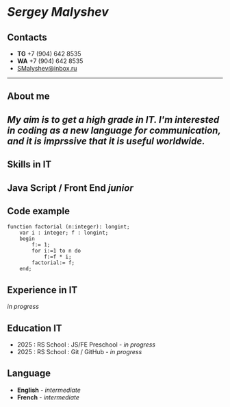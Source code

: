 # ***Sergey Malyshev***

## Contacts
* **TG** +7 (904) 642 8535
* **WA** +7 (904) 642 8535
* SMalyshev@inbox.ru
---

## About me
*My aim is to get a high grade in IT. I'm interested in coding as a new language for communication, and it is imprssive that it is useful worldwide.*
---

## Skills in IT
**Java Script / Front End** *junior*
---
 
## Code example
```
function factorial (n:integer): longint;
    var i : integer; f : longint;
    begin
        f:= 1;
        for i:=1 to n do
            f:=f * i;
        factorial:= f;
    end;
```

## Experience in IT
*in progress*

## Education IT
* 2025 : RS School : JS/FE Preschool - *in progress*
* 2025 : RS School : Git / GitHub - *in progress*

## Language
* **English** - *intermediate*
* **French** - *intermediate*